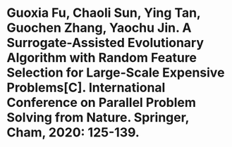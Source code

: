 # Guoxia Fu, Chaoli Sun, Ying Tan, Guochen Zhang, Yaochu Jin. A Surrogate-Assisted Evolutionary Algorithm with Random Feature Selection for Large-Scale Expensive Problems[C]. International Conference on Parallel Problem Solving from Nature. Springer, Cham, 2020: 125-139.

